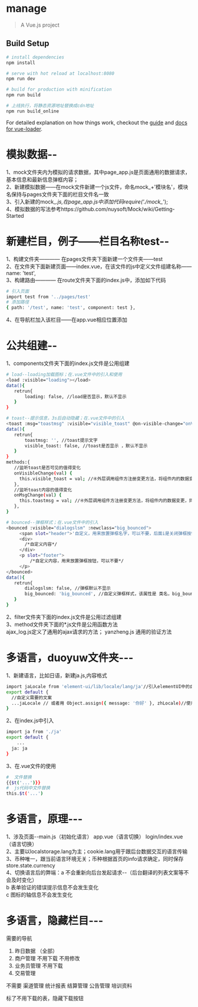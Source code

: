 # manage

> A Vue.js project

## Build Setup

``` bash
# install dependencies
npm install

# serve with hot reload at localhost:8080
npm run dev

# build for production with minification
npm run build

# 上线执行，将静态资源地址替换成cdn地址
npm run build_online
```

For detailed explanation on how things work, checkout the [guide](http://vuejs-templates.github.io/webpack/) and [docs for vue-loader](http://vuejs.github.io/vue-loader).

# 模拟数据--  
1、mock文件夹内为模拟的请求数据，其中page_app.js是页面通用的数据请求，基本信息和最新信息弹框内容；    
2、新建模拟数据——在mock文件新建一个js文件，命名mock_+'模块名'，模块名保持与pages文件夹下面的栏目文件名一致  
3、引入新建的mock_*.js,在page_app.js中添加代码require('./mock_*');  
4、模拟数据的写法参考https://github.com/nuysoft/Mock/wiki/Getting-Started  

# 新建栏目，例子——栏目名称test--  
1、构建文件夹———— 在pages文件夹下面新建一个文件夹——test  
2、在文件夹下面新建页面——index.vue，在该文件的js中定义文件组建名称——name: 'test',  
3、构建路由———— 在route文件夹下面的index.js中，添加如下代码  
``` bash
# 引入页面  
import test from '../pages/test'  
# 添加路径  
{ path: '/test', name: 'test', component: test },   
```
4、在导航栏加入该栏目——在app.vue相应位置添加  

# 公共组建--  
1、components文件夹下面的index.js文件是公用组建  
 ``` bash
# load--loading加载图标；在.vue文件中的引入和使用   
<load :visible="loading"></load> 
data(){
	retrun{
		loading: false, //load是否显示，默认不显示  
	}
} 

# toast--提示信息，3s后自动隐藏；在.vue文件中的引入  
<toast :msg="toastmsg" :visible="visible_toast" @on-visible-change="onVisibleChange" @on-msg-change="onMsgChange"></toast> 
data(){
	retrun{
		toastmsg: '', //toast提示文字
      	visible_toast: false, //toast是否显示 ，默认不显示 
	}
} 
methods:{
	//监听toast是否可见的值得变化
    onVisibleChange(val) {
      this.visible_toast = val; //④外层调用组件方注册变更方法，将组件内的数据变更，同步到组件外的数据状态中
    },
    //监听toast内容的值得变化
    onMsgChange(val) {
      this.toastmsg = val; //④外层调用组件方注册变更方法，将组件内的数据变更，同步到组件外的数据状态中
    },
}

# bounced--弹框样式；在.vue文件中的引入  
<bounced :visible="dialogslsm" :newclass="big_bounced">
      <span slot="header">'自定义，用来放置弹框名字，可以不要，后面i是关闭弹框按钮'<i class="close"  @click="dialogslsm = false"></i></span>
      <div>
      	/*自定义内容*/
      </div>
      <p slot="footer">
          /*自定义内容，用来放置弹框按钮，可以不要*/
      </p>
</bounced>
data(){
	retrun{
		dialogslsm: false, //弹框默认不显示
      	big_bounced: 'big_bounced', //自定义弹框样式，该属性是 类名，big_bounced代表弹框样式显示较大 
	}
} 
```
2、filter文件夹下面的index.js文件是公用过滤组建  
3、method文件夹下面的*.js文件是公用函数方法  
   ajax_log.js定义了通用的ajax请求的方法；
   yanzheng.js 通用的验证方法    



# 多语言，duoyuw文件夹---  
1、新建语言，比如日语，新建ja.js,内容格式  
``` bash
import jaLocale from 'element-ui/lib/locale/lang/ja'//引入elementUI中的自定义的多语言文档，该文档涵盖日期插件、表格插件、下拉菜单插件的多语言显示
export default {
  //自定义需要的文案
  ...jaLocale // 或者用 Object.assign({ message: '你好' }, zhLocale)//使用elementUI的内容
}   
``` 
2、在index.js中引入  
``` bash
import ja from './ja'
export default {
 	...
  ja: ja
}   
``` 
3、在.vue文件的使用  
``` bash
#  文件替换    
{{$t('...')}} 
#  js代码中文件替换   
this.$t('...')  
``` 


# 多语言，原理--- 
1、涉及页面--main.js（初始化语言）    app.vue（语言切换）   login/index.vue（语言切换）   
2、主要以localstorage.lang为主；cookie.lang用于跟后台数据交互的语言传输   
3、币种唯一，跟当前语言环境无关；币种根据首页的info请求确定，同时保存store.state.currency    
4、切换语言后的弊端：a 不会重新向后台发起请求--（后台翻译的列表文案等不会及时变化）  
                   b 表单验证的错误提示信息不会发生变化  
                   c 图标的轴信息不会发生变化   



# 多语言，隐藏栏目--- 
需要的导航
1. 昨日数据 （全部）
2. 商户管理   不用下载  不用修改
3. 业务员管理  不用下载
4. 交易管理

不需要
渠道管理
统计报表
结算管理
公告管理
培训资料



标了不用下载的表，隐藏下载按钮






